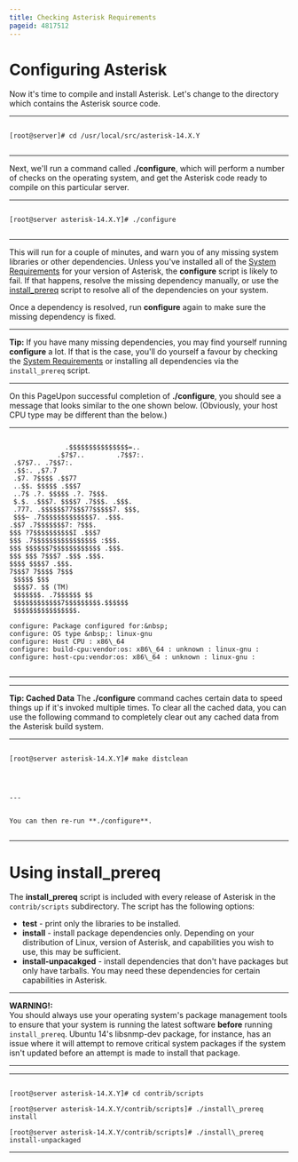 ```yaml
---
title: Checking Asterisk Requirements
pageid: 4817512
---
```


Configuring Asterisk
====================

Now it's time to compile and install Asterisk. Let's change to the directory which contains the Asterisk source code.




---

  
  


```

[root@server]# cd /usr/local/src/asterisk-14.X.Y


```



---


Next, we'll run a command called **./configure**, which will perform a number of checks on the operating system, and get the Asterisk code ready to compile on this particular server.




---

  
  


```

[root@server asterisk-14.X.Y]# ./configure


```



---


This will run for a couple of minutes, and warn you of any missing system libraries or other dependencies. Unless you've installed all of the [System Requirements](/System-Requirements) for your version of Asterisk, the **configure** script is likely to fail. If that happens, resolve the missing dependency manually, or use the [install\_prereq](#install_prereq) script to resolve all of the dependencies on your system.

Once a dependency is resolved, run **configure** again to make sure the missing dependency is fixed.




---

**Tip:**  If you have many missing dependencies, you may find yourself running **configure** a lot. If that is the case, you'll do yourself a favour by checking the [System Requirements](/System-Requirements) or installing all dependencies via the `install_prereq` script.

  



---


On this PageUpon successful completion of **./configure**, you should see a message that looks similar to the one shown below. (Obviously, your host CPU type may be different than the below.)




---

  
  


```

              .$$$$$$$$$$$$$$$=..      
            .$7$7..        .7$$7:.    
 .$7$7.. .7$$7:.
 .$$:. ,$7.7
 .$7. 7$$$$ .$$77
 ..$$. $$$$$ .$$$7
 ..7$ .?. $$$$$ .?. 7$$$.
 $.$. .$$$7. $$$$7 .7$$$. .$$$.
 .777. .$$$$$$77$$$77$$$$$7. $$$,
 $$$~ .7$$$$$$$$$$$$$7. .$$$.
.$$7 .7$$$$$$$7: ?$$$.
$$$ ?7$$$$$$$$$$I .$$$7
$$$ .7$$$$$$$$$$$$$$$$ :$$$.
$$$ $$$$$$7$$$$$$$$$$$$ .$$$.
$$$ $$$ 7$$$7 .$$$ .$$$.
$$$$ $$$$7 .$$$.
7$$$7 7$$$$ 7$$$
 $$$$$ $$$
 $$$$7. $$ (TM)
 $$$$$$$. .7$$$$$$ $$
 $$$$$$$$$$$$7$$$$$$$$$.$$$$$$
 $$$$$$$$$$$$$$$$.

configure: Package configured for:&nbsp;
configure: OS type &nbsp;: linux-gnu
configure: Host CPU : x86\_64
configure: build-cpu:vendor:os: x86\_64 : unknown : linux-gnu :
configure: host-cpu:vendor:os: x86\_64 : unknown : linux-gnu :


```



---




---

**Tip: Cached Data** The **./configure** command caches certain data to speed things up if it's invoked multiple times. To clear all the cached data, you can use the following command to completely clear out any cached data from the Asterisk build system.




---

  
  


```

[root@server asterisk-14.X.Y]# make distclean
  



---


You can then re-run **./configure**.


```




---





Using install\_prereq
=====================

The **install\_prereq** script is included with every release of Asterisk in the `contrib/scripts` subdirectory. The script has the following options:

* **test** - print only the libraries to be installed.
* **install** - install package dependencies only. Depending on your distribution of Linux, version of Asterisk, and capabilities you wish to use, this may be sufficient.
* **install-unpacakged** - install dependencies that don't have packages but only have tarballs. You may need these dependencies for certain capabilities in Asterisk.




---

**WARNING!:**   
You should always use your operating system's package management tools to ensure that your system is running the latest software **before** running `install_prereq`. Ubuntu 14's libsnmp-dev package, for instance, has an issue where it will attempt to remove critical system packages if the system isn't updated before an attempt is made to install that package.

  



---




---

  
  


```

[root@server asterisk-14.X.Y]# cd contrib/scripts

[root@server asterisk-14.X.Y/contrib/scripts]# ./install\_prereq install

[root@server asterisk-14.X.Y/contrib/scripts]# ./install\_prereq install-unpackaged

```



---


